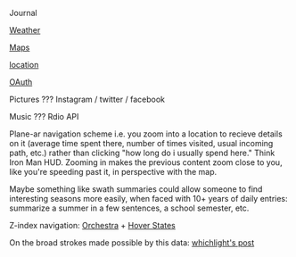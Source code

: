 Journal

[Weather](https://github.com/dlt/yahoo_weatherman)

[Maps](https://github.com/aai/mapbox-rails)

[location](https://github.com/mattmueller/foursquare2)

[OAuth](https://github.com/intridea/oauth2)

Pictures ??? Instagram / twitter / facebook

Music ??? Rdio API

Plane-ar navigation scheme i.e. you zoom into a location to recieve details on it (average time spent there, number of times visited, usual incoming path, etc.) rather than clicking "how long do i usually spend here." Think Iron Man HUD. Zooming in makes the previous content zoom close to you, like you're speeding past it, in perspective with the map.

Maybe something like swath summaries could allow someone to find interesting seasons more easily, when faced with 10+ years of daily entries: summarize a summer in a few sentences, a school semester, etc.

Z-index navigation: [Orchestra](http://play.lso.co.uk/#/Ravels-Bolero/orchestra) + [Hover States](http://hoverstat.es/posts/lso-play/)

On the broad strokes made possible by this data: [whichlight's post](http://blog.whichlight.com/post/65575793300/how-the-entropy-of-personal-behaviors-and-social)
